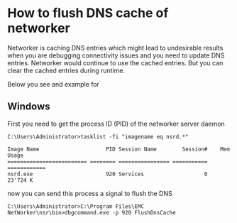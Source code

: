 # How to flush DNS cache of networker

Networker is caching DNS entries which might lead to undesirable results when you are debugging connectivity issues and you need to update DNS entries. Networker would continue to use the cached entries. But you can clear the cached entries during runtime.

Below you see and example for

## Windows

First you need to get the process ID (PID) of the networker server daemon

```
C:\Users\Administrator>tasklist -fi "imagename eq nsrd.*"

Image Name                     PID Session Name        Session#    Mem Usage
========================= ======== ================ =========== ============
nsrd.exe                       920 Services                   0     23'724 K
```
now you can send this process a signal to flush the DNS

```
C:\Users\Administrator>C:\Program Files\EMC NetWorker\nsr\bin>dbgcommand.exe -p 920 FlushDnsCache
```
